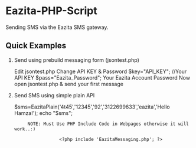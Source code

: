 Eazita-PHP-Script
=================

Sending SMS via the Eazita SMS gateway.


Quick Examples
--------------

1) Send using prebuild messaging form (jsontest.php)

	Edit jsontest.php
	Change API KEY & Password
	$key="API_KEY"; //Your API KEY
	$pass="Eazita_Password"; Your Eazita Account Password
	Now open jsontest.php & send your first message


2) Send SMS using simple plain API

	$sms=EazitaPlain('4t45','12345','92','3122699633','eazita','Hello Hamza!');
	echo "$sms";

			NOTE: Must Use PHP Include Code in Webpages otherwise it will work..:)
			
						<?php include 'EazitaMessaging.php'; ?>

